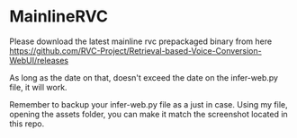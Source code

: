 # MainlineRVC

Please download the latest mainline rvc prepackaged binary from here https://github.com/RVC-Project/Retrieval-based-Voice-Conversion-WebUI/releases

As long as the date on that, doesn't exceed the date on the infer-web.py file, it will work.

Remember to backup your infer-web.py file as a just in case. Using my file, opening the assets folder, you can make it match the screenshot located in this repo.
